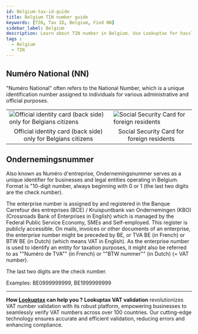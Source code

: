 ```yaml
---
id: Belgium-tax-id-guide
title: Belgium TIN number guide
keywords: [TIN, Tax ID, Belgium, Find NN]
sidebar_label: Belgium
description: Learn about TIN number in Belgium. Use Lookuptax for hassle-free tax id validation in Belgium and other 100+ countries
tags : 
  - Belgium
  - TIN
---
```


## Numéro National (NN)
 "Numéro National" often refers to the National Number, which is a unique identification number assigned to individuals for various administrative and official purposes.

<table align="center" border="0px" border-color="#dedede"><tr><td>
  <img src="/docs/img/taxid/nn.PNG" alt="Official identity card (back side) only for Belgians citizens"/>
  </td><td>
  <img src="/docs/img/taxid/ssc.PNG" alt="Social Security Card for foreign residents"/>
  </td></tr>
  <tr><td align="center">Official identity card (back side) only for Belgians citizens</td><td align="center">Social Security Card for foreign residents</td></tr>
</table>


## Ondernemingsnummer
Also known as Numéro d'entreprise, Ondernemingsnummer serves as a unique identifier for businesses and legal entities operating in Belgium. Format is "10-digit number, always beginning with 0 or 1 (the last two digits are the check number).

The enterprise number is assigned by and registered in the Banque Carrefour des entreprises (BCE) / Kruispuntbank van Ondernemingen (KBO) (Crossroads Bank of Enterprises in English)  which is managed by the Federal Public Service Economy, SMEs and Self-employed. This register is publicly accessible.
On mails, invoices or other documents of an enterprise, the enterprise number might be preceded by BE, or TVA BE (in French) or BTW BE (in Dutch) (which means VAT in English).
As the enterprise number is  used to identify an entity for taxation purposes, it might also be referred to as ""Numéro de TVA"" (in French) or ""BTW nummer"" (in Dutch) (= VAT number).

The last two digits are the check number. 

Examples:  BE0999999999, BE1999999999

----
**How [Lookuptax](https://lookuptax.com/) can help you ?**
**Lookuptax VAT validation** revolutionizes VAT number validation with its robust platform, empowering businesses to seamlessly verify VAT numbers across over 100 countries. Our cutting-edge technology ensures accurate and efficient validation, reducing errors and enhancing compliance.


